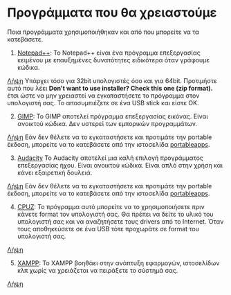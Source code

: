 Προγράμματα που θα χρειαστούμε
==============================

Ποια προγράμματα χρησιμοποιήθηκαν και από που μπορείτε να τα κατεβάσετε.

1. [Notepad++](https://notepad-plus-plus.org/ "Ιστοσελίδα Notepad++"): 
Το Notepad++ είναι ένα πρόγραμμα επεξεργασίας κειμένου με επαυξημένες δυνατότητες ειδικότερα όταν γράφουμε κώδικα.

[Λήψη](https://notepad-plus-plus.org/download/)
Υπάρχει τόσο για 32bit υπολογιστές όσο και για 64bit.
Προτιμήστε αυτό που λέει **Don't want to use installer? Check this one (zip format).** έτσι ώστε να μην χρειαστεί να εγκαταστήσετε το πρόγραμμα στον υπολογιστή σας. Το αποσυμπιέζετε σε ένα USB stick και είστε ΟΚ.

2. [GIMP](https://www.gimp.org/ "Πρόγραμμα επεξεργασίας εικόνας"):
Το GIMP αποτελεί πρόγραμμα επεξεργασίας εικόνας. Είναι ανοικτού κώδικα. Δεν υστερεί των εμπορικών προγραμμάτων.

[Λήψη](https://www.gimp.org/downloads/)
Εάν δεν θέλετε να το εγκαταστήσετε και προτιμάτε την portable έκδοση, μπορείτε να το κατεβάσετε από την ιστοσελίδα [portableapps](https://portableapps.com/apps/graphics_pictures/gimp_portable).

3. [Audacity](https://www.audacityteam.org/ "Πρόγραμμα επεξεργασίας ήχου")
Το Audacity αποτελεί μια καλή επιλογή προγράμματος επεξεργασίας ήχου. Είναι ανοικτού κώδικα. Είναι απλό στην χρήση και κάνει εξαιρετική δουλειά.

[Λήψη](https://www.audacityteam.org/download/)
Εάν δεν θέλετε να το εγκαταστήσετε και προτιμάτε την portable έκδοση, μπορείτε να το κατεβάσετε από την ιστοσελίδα [portableapps](https://portableapps.com/apps/music_video/audacity_portable).

4. [CPUZ](https://www.cpuid.com/softwares/cpu-z.html "Πρόγραμμα λήψης πληροφοριών συστήματος"):
Το πρόγραμμα αυτό μπορείτε να το χρησιμοποιήσετε πριν κάνετε format τον υπολογιστή σας. Θα πρέπει να δείτε το υλικό του υπολογιστή σας και να αναζητήσετε τους drivers από το Internet. Όταν τους αποθηκεύσετε σε ένα USB τότε προχωράτε σε format του υπολογιστή σας.

[Λήψη](https://www.cpuid.com/softwares/cpu-z.html)

5. [XAMPP](https://www.apachefriends.org/index.html "XAMPP is the most popular PHP development environment"):
Το XAMPP βοηθάει στην ανάπτυξη εφαρμογών, ιστοσελίδων κλπ χωρίς να χρειάζεται να πειράξετε το σύστημά σας.

[Λήψη](https://www.apachefriends.org/download.html)
